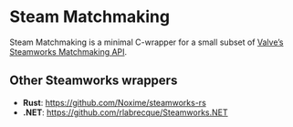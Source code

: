 # Steam Matchmaking

Steam Matchmaking is a minimal C-wrapper for a small subset
 of [Valve’s Steamworks Matchmaking API](https://partner.steamgames.com/doc/features/multiplayer/matchmaking).

## Other Steamworks wrappers

* **Rust**: https://github.com/Noxime/steamworks-rs
* **.NET**: https://github.com/rlabrecque/Steamworks.NET
